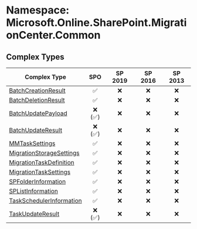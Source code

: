 # Namespace: Microsoft.Online.SharePoint.MigrationCenter.Common

## Complex Types

Complex Type | SPO | SP 2019 | SP 2016 | SP 2013
----------|:---:|:-------:|:-------:|:-------:
[BatchCreationResult](./ComplexTypes/BatchCreationResult.md) | ✅ | ❌ | ❌ | ❌
[BatchDeletionResult](./ComplexTypes/BatchDeletionResult.md) | ✅ | ❌ | ❌ | ❌
[BatchUpdatePayload](./ComplexTypes/BatchUpdatePayload.md) | ❌ (✅) | ❌ | ❌ | ❌
[BatchUpdateResult](./ComplexTypes/BatchUpdateResult.md) | ❌ (✅) | ❌ | ❌ | ❌
[MMTaskSettings](./ComplexTypes/MMTaskSettings.md) | ✅ | ❌ | ❌ | ❌
[MigrationStorageSettings](./ComplexTypes/MigrationStorageSettings.md) | ✅ | ❌ | ❌ | ❌
[MigrationTaskDefinition](./ComplexTypes/MigrationTaskDefinition.md) | ✅ | ❌ | ❌ | ❌
[MigrationTaskSettings](./ComplexTypes/MigrationTaskSettings.md) | ✅ | ❌ | ❌ | ❌
[SPFolderInformation](./ComplexTypes/SPFolderInformation.md) | ✅ | ❌ | ❌ | ❌
[SPListInformation](./ComplexTypes/SPListInformation.md) | ✅ | ❌ | ❌ | ❌
[TaskSchedulerInformation](./ComplexTypes/TaskSchedulerInformation.md) | ✅ | ❌ | ❌ | ❌
[TaskUpdateResult](./ComplexTypes/TaskUpdateResult.md) | ❌ (✅) | ❌ | ❌ | ❌